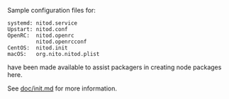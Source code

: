Sample configuration files for:
```
systemd: nitod.service
Upstart: nitod.conf
OpenRC:  nitod.openrc
         nitod.openrcconf
CentOS:  nitod.init
macOS:   org.nito.nitod.plist
```
have been made available to assist packagers in creating node packages here.

See [doc/init.md](../../doc/init.md) for more information.
